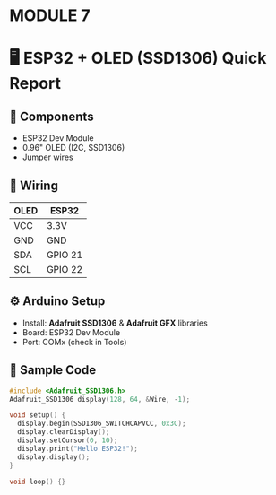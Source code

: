 # MODULE 7
# 🖥️ ESP32 + OLED (SSD1306) Quick Report

## 🔧 Components
- ESP32 Dev Module  
- 0.96" OLED (I2C, SSD1306)  
- Jumper wires

## 🔌 Wiring

| OLED | ESP32 |
|------|-------|
| VCC  | 3.3V  |
| GND  | GND   |
| SDA  | GPIO 21 |
| SCL  | GPIO 22 |

## ⚙️ Arduino Setup
- Install: **Adafruit SSD1306** & **Adafruit GFX** libraries  
- Board: ESP32 Dev Module  
- Port: COMx (check in Tools)

## 🧪 Sample Code

```cpp
#include <Adafruit_SSD1306.h>
Adafruit_SSD1306 display(128, 64, &Wire, -1);

void setup() {
  display.begin(SSD1306_SWITCHCAPVCC, 0x3C);
  display.clearDisplay();
  display.setCursor(0, 10);
  display.print("Hello ESP32!");
  display.display();
}

void loop() {}
